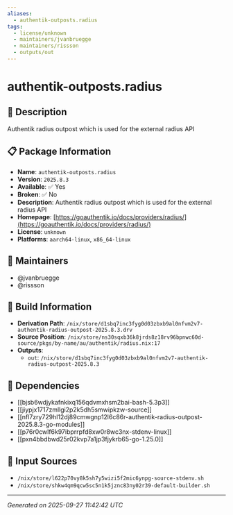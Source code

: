 ```yaml
---
aliases:
  - authentik-outposts.radius
tags:
  - license/unknown
  - maintainers/jvanbruegge
  - maintainers/rissson
  - outputs/out
---
```


# authentik-outposts.radius

## 📝 Description

Authentik radius outpost which is used for the external radius API

## 📋 Package Information

- **Name**: `authentik-outposts.radius`
- **Version**: `2025.8.3`
- **Available**: ✅ Yes
- **Broken**: ✅ No
- **Description**: Authentik radius outpost which is used for the external radius API
- **Homepage**: [https://goauthentik.io/docs/providers/radius/](https://goauthentik.io/docs/providers/radius/)
- **License**: `unknown`
- **Platforms**: `aarch64-linux`, `x86_64-linux`
## 👥 Maintainers

- @jvanbruegge
- @rissson


## 🔧 Build Information

- **Derivation Path**: `/nix/store/d1sbq7inc3fyg0d03zbxb9al0nfvm2v7-authentik-radius-outpost-2025.8.3.drv`
- **Source Position**: `/nix/store/ns30sqxb36k8jrds8z18rv96bpnwc60d-source/pkgs/by-name/au/authentik/radius.nix:17`
- **Outputs**:
  - `out`:  `/nix/store/d1sbq7inc3fyg0d03zbxb9al0nfvm2v7-authentik-radius-outpost-2025.8.3`

## 🔗 Dependencies

- [[bjsb6wdjykafnkixq156qdvmxhsm2bai-bash-5.3p3]]
- [[jiypjx1717zmllgi2p2k5dh5smwipkzw-source]]
- [[nfl7zry729hl12dj89cmwgnp12l6c86r-authentik-radius-outpost-2025.8.3-go-modules]]
- [[p76r0cwlf6k97ibprrpfd8xw0r8wc3nx-stdenv-linux]]
- [[pxn4bbdbwd25r02kvp7a1jp3fjykrb65-go-1.25.0]]

## 📁 Input Sources

- `/nix/store/l622p70vy8k5sh7y5wizi5f2mic6ynpg-source-stdenv.sh`
- `/nix/store/shkw4qm9qcw5sc5n1k5jznc83ny02r39-default-builder.sh`

---
*Generated on 2025-09-27 11:42:42 UTC*
